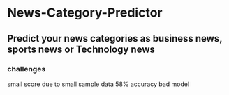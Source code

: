 # News-Category-Predictor


## Predict your news categories as business news, sports news or Technology news
### challenges
small score due to small sample data
58% accuracy bad model

